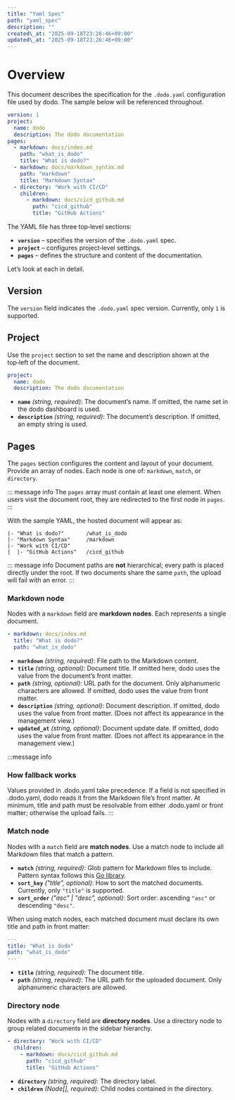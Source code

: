 ```yaml
---
title: "Yaml Spec"
path: "yaml_spec"
description: ""
created\_at: "2025-09-18T23:26:46+09:00"
updated\_at: "2025-09-18T23:26:46+09:00"
---
```


# Overview
This document describes the specification for the `.dodo.yaml` configuration file used by dodo. The sample below will be referenced throughout.

```yaml
version: 1
project:
  name: dodo
  description: The dodo documentation
pages:
  - markdown: docs/index.md
    path: "what_is_dodo"
    title: "What is dodo?"
  - markdown: docs/markdown_syntax.md
    path: "markdown"
    title: "Markdown Syntax"
  - directory: "Work with CI/CD"
    children:
      - markdown: docs/cicd_github.md
        path: "cicd_github"
        title: "GitHub Actions"
```

The YAML file has three top‑level sections:

* **`version`** – specifies the version of the `.dodo.yaml` spec.
* **`project`** – configures project‑level settings.
* **`pages`** – defines the structure and content of the documentation.

Let’s look at each in detail.

## Version

The `version` field indicates the `.dodo.yaml` spec version. Currently, only `1` is supported.

## Project

Use the `project` section to set the name and description shown at the top‑left of the document.

```yaml
project:
  name: dodo
  description: The dodo documentation
```

* **`name`** *(string, required)*: The document’s name. If omitted, the name set in the dodo dashboard is used.
* **`description`** *(string, required)*: The document’s description. If omitted, an empty string is used.

## Pages

The `pages` section configures the content and layout of your document. Provide an array of nodes. Each node is one of: `markdown`, `match`, or `directory`.

::: message info
The `pages` array must contain at least one element. When users visit the document root, they are redirected to the first node in `pages`.
:::

With the sample YAML, the hosted document will appear as:

```
|- "What is dodo?"       /what_is_dodo
|- "Markdown Syntax"     /markdown
|- "Work with CI/CD"
|  |- "GitHub Actions"   /cicd_github
```

::: message info
Document paths are **not** hierarchical; every path is placed directly under the root. If two documents share the same `path`, the upload will fail with an error.
:::

### Markdown node

Nodes with a `markdown` field are **markdown nodes**. Each represents a single document.

```yaml
- markdown: docs/index.md
  title: "What is dodo?"
  path: "what_is_dodo"
```

* **`markdown`** *(string, required)*: File path to the Markdown content.
* **`title`** *(string, optional)*: Document title. If omitted here, dodo uses the value from the document’s front matter.
* **`path`** *(string, optional)*: URL path for the document. Only alphanumeric characters are allowed. If omitted, dodo uses the value from front matter.
* **`description`** *(string, optional)*: Document description. If omitted, dodo uses the value from front matter. (Does not affect its appearance in the management view.)
* **`updated_at`** *(string, optional)*: Document update date. If omitted, dodo uses the value from front matter. (Does not affect its appearance in the management view.)

:::message info
### How fallback works
Values provided in .dodo.yaml take precedence.
If a field is not specified in .dodo.yaml, dodo reads it from the Markdown file’s front matter.
At minimum, title and path must be resolvable from either .dodo.yaml or front matter; otherwise the upload fails.
:::

### Match node

Nodes with a `match` field are **match nodes**. Use a match node to include all Markdown files that match a pattern.

* **`match`** *(string, required)*: Glob pattern for Markdown files to include. Pattern syntax follows this [Go library](https://pkg.go.dev/v.io/v23/glob).
* **`sort_key`** *("title", optional)*: How to sort the matched documents. Currently, only `"title"` is supported.
* **`sort_order`** *("asc" | "desc", optional)*: Sort order: ascending `"asc"` or descending `"desc"`.

When using match nodes, each matched document must declare its own title and path in front matter:

```yaml
---
title: "What is dodo"
path: "what_is_dodo"
---
```

* **`title`** *(string, required)*: The document title.
* **`path`** *(string, required)*: The URL path for the uploaded document. Only alphanumeric characters are allowed.

### Directory node

Nodes with a `directory` field are **directory nodes**. Use a directory node to group related documents in the sidebar hierarchy.

```yaml
- directory: "Work with CI/CD"
  children:
    - markdown: docs/cicd_github.md
      path: "cicd_github"
      title: "GitHub Actions"
```

* **`directory`** *(string, required)*: The directory label.
* **`children`** *(Node\[], required)*: Child nodes contained in the directory.
